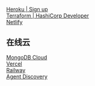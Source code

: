 [Heroku | Sign up](https://signup.heroku.com/)\
[Terraform | HashiCorp Developer](https://developer.hashicorp.com/terraform)\
[Netlify](https://app.netlify.com/teams/codehamal365/overview)


## 在线云

[MongoDB Cloud](https://cloud.mongodb.com/v2/626687b1c011fc7ead269fde#metrics/replicaSet/62668b9575ef085bb0eb71ea/explorer)\
[Vercel](https://vercel.com/xzyup/hexo-twikoo/settings/environment-variables)\
[Railway](https://railway.app/project/8059b716-6007-4840-b4be-9a6399cfdf8b)\
[Agent Discovery](https://hub.traefik.io/agents/c6e34328-eba2-4690-a8fa-f3529d754673/discovery)
